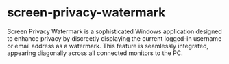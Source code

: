 # screen-privacy-watermark
Screen Privacy Watermark is a sophisticated Windows application designed to enhance privacy by discreetly displaying the current logged-in username or email address as a watermark. This feature is seamlessly integrated, appearing diagonally across all connected monitors to the PC.
